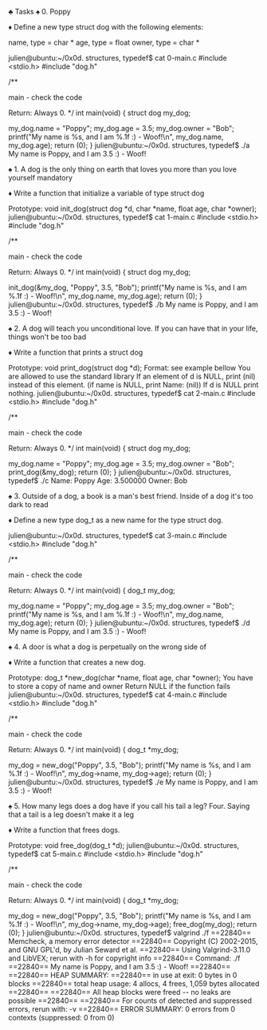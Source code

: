♣ Tasks ♠ 0. Poppy



♦ Define a new type struct dog with the following elements:



name, type = char * age, type = float owner, type = char *



julien@ubuntu:~/0x0d. structures, typedef$ cat 0-main.c #include <stdio.h> #include "dog.h"



/**



main - check the code



Return: Always 0. */ int main(void) { struct dog my_dog;



my_dog.name = "Poppy"; my_dog.age = 3.5; my_dog.owner = "Bob"; printf("My name is %s, and I am %.1f :) - Woof!\n", my_dog.name, my_dog.age); return (0); } julien@ubuntu:~/0x0d. structures, typedef$ ./a My name is Poppy, and I am 3.5 :) - Woof!



♠ 1. A dog is the only thing on earth that loves you more than you love yourself mandatory



♦ Write a function that initialize a variable of type struct dog



Prototype: void init_dog(struct dog *d, char *name, float age, char *owner); julien@ubuntu:~/0x0d. structures, typedef$ cat 1-main.c #include <stdio.h> #include "dog.h"



/**



main - check the code



Return: Always 0. */ int main(void) { struct dog my_dog;



init_dog(&my_dog, "Poppy", 3.5, "Bob"); printf("My name is %s, and I am %.1f :) - Woof!\n", my_dog.name, my_dog.age); return (0); } julien@ubuntu:~/0x0d. structures, typedef$ ./b My name is Poppy, and I am 3.5 :) - Woof!



♠ 2. A dog will teach you unconditional love. If you can have that in your life, things won't be too bad



♦ Write a function that prints a struct dog



Prototype: void print_dog(struct dog *d); Format: see example bellow You are allowed to use the standard library If an element of d is NULL, print (nil) instead of this element. (if name is NULL, print Name: (nil)) If d is NULL print nothing. julien@ubuntu:~/0x0d. structures, typedef$ cat 2-main.c #include <stdio.h> #include "dog.h"



/**



main - check the code



Return: Always 0. */ int main(void) { struct dog my_dog;



my_dog.name = "Poppy"; my_dog.age = 3.5; my_dog.owner = "Bob"; print_dog(&my_dog); return (0); } julien@ubuntu:~/0x0d. structures, typedef$ ./c Name: Poppy Age: 3.500000 Owner: Bob



♠ 3. Outside of a dog, a book is a man's best friend. Inside of a dog it's too dark to read



♦ Define a new type dog_t as a new name for the type struct dog.



julien@ubuntu:~/0x0d. structures, typedef$ cat 3-main.c #include <stdio.h> #include "dog.h"



/**



main - check the code



Return: Always 0. */ int main(void) { dog_t my_dog;



my_dog.name = "Poppy"; my_dog.age = 3.5; my_dog.owner = "Bob"; printf("My name is %s, and I am %.1f :) - Woof!\n", my_dog.name, my_dog.age); return (0); } julien@ubuntu:~/0x0d. structures, typedef$ ./d My name is Poppy, and I am 3.5 :) - Woof!



♠ 4. A door is what a dog is perpetually on the wrong side of



♦ Write a function that creates a new dog.



Prototype: dog_t *new_dog(char *name, float age, char *owner); You have to store a copy of name and owner Return NULL if the function fails julien@ubuntu:~/0x0d. structures, typedef$ cat 4-main.c #include <stdio.h> #include "dog.h"



/**



main - check the code



Return: Always 0. */ int main(void) { dog_t *my_dog;



my_dog = new_dog("Poppy", 3.5, "Bob"); printf("My name is %s, and I am %.1f :) - Woof!\n", my_dog->name, my_dog->age); return (0); } julien@ubuntu:~/0x0d. structures, typedef$ ./e My name is Poppy, and I am 3.5 :) - Woof!



♠ 5. How many legs does a dog have if you call his tail a leg? Four. Saying that a tail is a leg doesn't make it a leg



♦ Write a function that frees dogs.



Prototype: void free_dog(dog_t *d); julien@ubuntu:~/0x0d. structures, typedef$ cat 5-main.c #include <stdio.h> #include "dog.h"



/**



main - check the code



Return: Always 0. */ int main(void) { dog_t *my_dog;



my_dog = new_dog("Poppy", 3.5, "Bob"); printf("My name is %s, and I am %.1f :) - Woof!\n", my_dog->name, my_dog->age); free_dog(my_dog); return (0); } julien@ubuntu:~/0x0d. structures, typedef$ valgrind ./f ==22840== Memcheck, a memory error detector ==22840== Copyright (C) 2002-2015, and GNU GPL'd, by Julian Seward et al. ==22840== Using Valgrind-3.11.0 and LibVEX; rerun with -h for copyright info ==22840== Command: ./f ==22840== My name is Poppy, and I am 3.5 :) - Woof! ==22840== ==22840== HEAP SUMMARY: ==22840== in use at exit: 0 bytes in 0 blocks ==22840== total heap usage: 4 allocs, 4 frees, 1,059 bytes allocated ==22840== ==22840== All heap blocks were freed -- no leaks are possible ==22840== ==22840== For counts of detected and suppressed errors, rerun with: -v ==22840== ERROR SUMMARY: 0 errors from 0 contexts (suppressed: 0 from 0)
